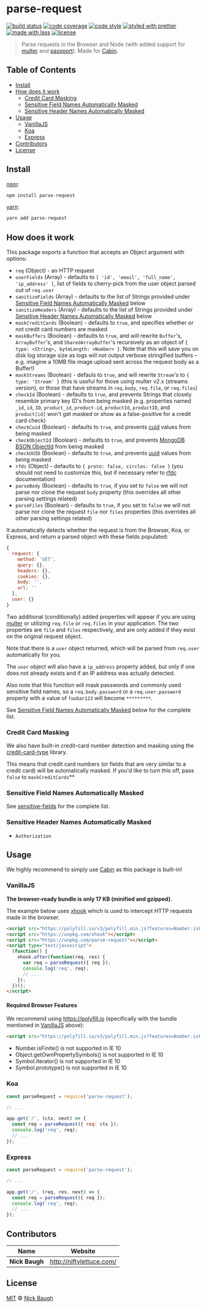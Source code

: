 # parse-request

[![build status](https://img.shields.io/travis/cabinjs/parse-request.svg)](https://travis-ci.org/cabinjs/parse-request)
[![code coverage](https://img.shields.io/codecov/c/github/cabinjs/parse-request.svg)](https://codecov.io/gh/cabinjs/parse-request)
[![code style](https://img.shields.io/badge/code_style-XO-5ed9c7.svg)](https://github.com/sindresorhus/xo)
[![styled with prettier](https://img.shields.io/badge/styled_with-prettier-ff69b4.svg)](https://github.com/prettier/prettier)
[![made with lass](https://img.shields.io/badge/made_with-lass-95CC28.svg)](https://lass.js.org)
[![license](https://img.shields.io/github/license/cabinjs/parse-request.svg)](LICENSE)

> Parse requests in the Browser and Node (with added support for [multer][] and [passport][]). Made for [Cabin][].


## Table of Contents

* [Install](#install)
* [How does it work](#how-does-it-work)
  * [Credit Card Masking](#credit-card-masking)
  * [Sensitive Field Names Automatically Masked](#sensitive-field-names-automatically-masked)
  * [Sensitive Header Names Automatically Masked](#sensitive-header-names-automatically-masked)
* [Usage](#usage)
  * [VanillaJS](#vanillajs)
  * [Koa](#koa)
  * [Express](#express)
* [Contributors](#contributors)
* [License](#license)


## Install

[npm][]:

```sh
npm install parse-request
```

[yarn][]:

```sh
yarn add parse-request
```


## How does it work

This package exports a function that accepts an Object argument with options:

* `req` (Object) - an HTTP request
* `userFields` (Array) - defaults to `[ 'id', 'email', 'full_name', 'ip_address' ]`, list of fields to cherry-pick from the user object parsed out of `req.user`
* `sanitizeFields` (Array) - defaults to the list of Strings provided under [Sensitive Field Names Automatically Masked](#sensitive-field-names-automatically-masked) below
* `sanitizeHeaders` (Array) - defaults to the list of Strings provided under [Sensitive Header Names Automatically Masked](#sensitive-header-names-automatically-masked) below
* `maskCreditCards` (Boolean) - defaults to `true`, and specifies whether or not credit card numbers are masked
* `maskBuffers` (Boolean) - defaults to `true`, and will rewrite `Buffer`'s, `ArrayBuffer`'s, and `SharedArrayBuffer`'s recursively as an object of `{ type: <String>, byteLength: <Number> }`.  Note that this will save you on disk log storage size as logs will not output verbose stringified buffers – e.g. imagine a 10MB file image upload sent across the request body as a Buffer!)
* `maskStreams` (Boolean) - defauls to `true`, and will rewrite `Stream`'s to `{ type: 'Stream' }` (this is useful for those using multer v2.x (streams version), or those that have streams in `req.body`, `req.file`, or `req.files`)
* `checkId` (Boolean) - defaults to `true`, and prevents Strings that closely resemble primary key ID's from being masked (e.g. properties named `_id`, `id`, `ID`, `product_id`, `product-id`, `productId`, `productID`, and `product[id]` won't get masked or show as a false-positive for a credit card check)
* `checkCuid` (Boolean) - defaults to `true`, and prevents [cuid][] values from being masked
* `checkObjectId` (Boolean) - defaults to `true`, and prevents [MongoDB BSON ObjectId][bson-objectid] from being masked
* `checkUUID` (Boolean) - defaults to `true`, and prevents [uuid][] values from being masked
* `rfdc` (Object) - defaults to `{ proto: false, circles: false }` (you should not need to customize this, but if necessary refer to [rfdc][] documentation)
* `parseBody` (Boolean) - defaults to `true`, if you set to `false` we will not parse nor clone the request `body` property (this overrides all other parsing settings related)
* `parseFiles` (Boolean) - defaults to `true`, if you set to `false` we will not parse nor clone the request `file` nor `files` properties (this overrides all other parsing settings related)

It automatically detects whether the request is from the Browser, Koa, or Express, and return a parsed object with these fields populated:

```js
{
  request: {
    method: 'GET',
    query: {},
    headers: {},
    cookies: {},
    body: '',
    url: ''
  },
  user: {}
}
```

Two additional (conditionally) added properties will appear if you are using [multer][] or utilizing `req.file` or `req.files` in your application.  The two properties are `file` and `files` respectively, and are only added if they exist on the original request object.

Note that there is a `user` object returned, which will be parsed from `req.user` automatically for you.

The `user` object will also have a `ip_address` property added, but only if one does not already exists and if an IP address was actually detected.

Also note that this function will mask passwords and commonly used sensitive field names, so a `req.body.password` or a `req.user.password` property with a value of `foobar123` will become `*********`.

See [Sensitive Field Names Automatically Masked](#sensitive-field-names-automatically-masked) below for the complete list.

### Credit Card Masking

We also have built-in credit-card number detection and masking using the [credit-card-type][] library.

This means that credit card numbers (or fields that are very similar to a credit card) will be automatically masked.  If you'd like to turn this off, pass `false` to `maskCreditCards`\*\*

### Sensitive Field Names Automatically Masked

See [sensitive-fields][] for the complete list.

### Sensitive Header Names Automatically Masked

* `Authorization`


## Usage

We highly recommend to simply use [Cabin][] as this package is built-in!

### VanillaJS

**The browser-ready bundle is only 17 KB (minified and gzipped)**.

The example below uses [xhook][] which is used to intercept HTTP requests made in the browser.

```html
<script src="https://polyfill.io/v3/polyfill.min.js?features=Number.isFinite,Object.getOwnPropertySymbols,Symbol.iterator,Symbol.prototype"></script>
<script src="https://unpkg.com/xhook"></script>
<script src="https://unpkg.com/parse-request"></script>
<script type="text/javascript">
  (function() {
    xhook.after(function(req, res) {
      var req = parseRequest({ req });
      console.log('req', req);
      // ...
    });
  })();
</script>
```

#### Required Browser Features

We recommend using <https://polyfill.io> (specifically with the bundle mentioned in [VanillaJS](#vanillajs) above):

```html
<script src="https://polyfill.io/v3/polyfill.min.js?features=Number.isFinite,Object.getOwnPropertySymbols,Symbol.iterator,Symbol.prototype"></script>
```

* Number.isFinite() is not supported in IE 10
* Object.getOwnPropertySymbols() is not supported in IE 10
* Symbol.iterator() is not supported in IE 10
* Symbol.prototype() is not supported in IE 10

### Koa

```js
const parseRequest = require('parse-request');

// ...

app.get('/', (ctx, next) => {
  const req = parseRequest({ req: ctx });
  console.log('req', req);
  // ...
});
```

### Express

```js
const parseRequest = require('parse-request');

// ...

app.get('/', (req, res, next) => {
  const req = parseRequest({ req });
  console.log('req', req);
  // ...
});
```


## Contributors

| Name           | Website                    |
| -------------- | -------------------------- |
| **Nick Baugh** | <http://niftylettuce.com/> |


## License

[MIT](LICENSE) © [Nick Baugh](http://niftylettuce.com/)


## 

[npm]: https://www.npmjs.com/

[yarn]: https://yarnpkg.com/

[passport]: http://www.passportjs.org/

[cabin]: https://cabinjs.com

[xhook]: https://github.com/jpillora/xhook

[credit-card-type]: https://github.com/braintree/credit-card-type

[sensitive-fields]: https://github.com/cabinjs/sensitive-fields

[cuid]: https://github.com/ericelliott/cuid

[bson-objectid]: https://docs.mongodb.com/manual/reference/method/ObjectId/

[uuid]: https://github.com/kelektiv/node-uuid#uuid-

[multer]: https://github.com/expressjs/multer

[rfdc]: https://github.com/davidmarkclements/rfdc
